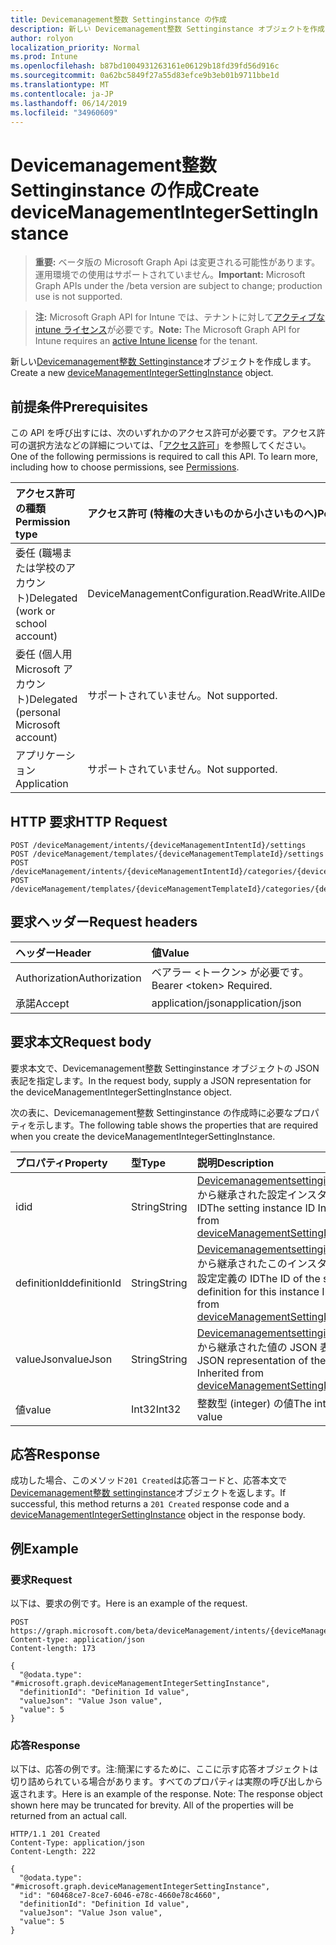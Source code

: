 ```yaml
---
title: Devicemanagement整数 Settinginstance の作成
description: 新しい Devicemanagement整数 Settinginstance オブジェクトを作成します。
author: rolyon
localization_priority: Normal
ms.prod: Intune
ms.openlocfilehash: b87bd1004931263161e06129b18fd39fd56d916c
ms.sourcegitcommit: 0a62bc5849f27a55d83efce9b3eb01b9711bbe1d
ms.translationtype: MT
ms.contentlocale: ja-JP
ms.lasthandoff: 06/14/2019
ms.locfileid: "34960609"
---
```

# <a name="create-devicemanagementintegersettinginstance"></a><span data-ttu-id="0699c-103">Devicemanagement整数 Settinginstance の作成</span><span class="sxs-lookup"><span data-stu-id="0699c-103">Create deviceManagementIntegerSettingInstance</span></span>

> <span data-ttu-id="0699c-104">**重要:** ベータ版の Microsoft Graph Api は変更される可能性があります。運用環境での使用はサポートされていません。</span><span class="sxs-lookup"><span data-stu-id="0699c-104">**Important:** Microsoft Graph APIs under the /beta version are subject to change; production use is not supported.</span></span>

> <span data-ttu-id="0699c-105">**注:** Microsoft Graph API for Intune では、テナントに対して[アクティブな intune ライセンス](https://go.microsoft.com/fwlink/?linkid=839381)が必要です。</span><span class="sxs-lookup"><span data-stu-id="0699c-105">**Note:** The Microsoft Graph API for Intune requires an [active Intune license](https://go.microsoft.com/fwlink/?linkid=839381) for the tenant.</span></span>

<span data-ttu-id="0699c-106">新しい[Devicemanagement整数 Settinginstance](../resources/intune-deviceintent-devicemanagementintegersettinginstance.md)オブジェクトを作成します。</span><span class="sxs-lookup"><span data-stu-id="0699c-106">Create a new [deviceManagementIntegerSettingInstance](../resources/intune-deviceintent-devicemanagementintegersettinginstance.md) object.</span></span>

## <a name="prerequisites"></a><span data-ttu-id="0699c-107">前提条件</span><span class="sxs-lookup"><span data-stu-id="0699c-107">Prerequisites</span></span>
<span data-ttu-id="0699c-p101">この API を呼び出すには、次のいずれかのアクセス許可が必要です。アクセス許可の選択方法などの詳細については、「[アクセス許可](/graph/permissions-reference)」を参照してください。</span><span class="sxs-lookup"><span data-stu-id="0699c-p101">One of the following permissions is required to call this API. To learn more, including how to choose permissions, see [Permissions](/graph/permissions-reference).</span></span>

|<span data-ttu-id="0699c-110">アクセス許可の種類</span><span class="sxs-lookup"><span data-stu-id="0699c-110">Permission type</span></span>|<span data-ttu-id="0699c-111">アクセス許可 (特権の大きいものから小さいものへ)</span><span class="sxs-lookup"><span data-stu-id="0699c-111">Permissions (from most to least privileged)</span></span>|
|:---|:---|
|<span data-ttu-id="0699c-112">委任 (職場または学校のアカウント)</span><span class="sxs-lookup"><span data-stu-id="0699c-112">Delegated (work or school account)</span></span>|<span data-ttu-id="0699c-113">DeviceManagementConfiguration.ReadWrite.All</span><span class="sxs-lookup"><span data-stu-id="0699c-113">DeviceManagementConfiguration.ReadWrite.All</span></span>|
|<span data-ttu-id="0699c-114">委任 (個人用 Microsoft アカウント)</span><span class="sxs-lookup"><span data-stu-id="0699c-114">Delegated (personal Microsoft account)</span></span>|<span data-ttu-id="0699c-115">サポートされていません。</span><span class="sxs-lookup"><span data-stu-id="0699c-115">Not supported.</span></span>|
|<span data-ttu-id="0699c-116">アプリケーション</span><span class="sxs-lookup"><span data-stu-id="0699c-116">Application</span></span>|<span data-ttu-id="0699c-117">サポートされていません。</span><span class="sxs-lookup"><span data-stu-id="0699c-117">Not supported.</span></span>|

## <a name="http-request"></a><span data-ttu-id="0699c-118">HTTP 要求</span><span class="sxs-lookup"><span data-stu-id="0699c-118">HTTP Request</span></span>
<!-- {
  "blockType": "ignored"
}
-->
``` http
POST /deviceManagement/intents/{deviceManagementIntentId}/settings
POST /deviceManagement/templates/{deviceManagementTemplateId}/settings
POST /deviceManagement/intents/{deviceManagementIntentId}/categories/{deviceManagementIntentSettingCategoryId}/settings
POST /deviceManagement/templates/{deviceManagementTemplateId}/categories/{deviceManagementTemplateSettingCategoryId}/recommendedSettings
```

## <a name="request-headers"></a><span data-ttu-id="0699c-119">要求ヘッダー</span><span class="sxs-lookup"><span data-stu-id="0699c-119">Request headers</span></span>
|<span data-ttu-id="0699c-120">ヘッダー</span><span class="sxs-lookup"><span data-stu-id="0699c-120">Header</span></span>|<span data-ttu-id="0699c-121">値</span><span class="sxs-lookup"><span data-stu-id="0699c-121">Value</span></span>|
|:---|:---|
|<span data-ttu-id="0699c-122">Authorization</span><span class="sxs-lookup"><span data-stu-id="0699c-122">Authorization</span></span>|<span data-ttu-id="0699c-123">ベアラー &lt;トークン&gt; が必要です。</span><span class="sxs-lookup"><span data-stu-id="0699c-123">Bearer &lt;token&gt; Required.</span></span>|
|<span data-ttu-id="0699c-124">承諾</span><span class="sxs-lookup"><span data-stu-id="0699c-124">Accept</span></span>|<span data-ttu-id="0699c-125">application/json</span><span class="sxs-lookup"><span data-stu-id="0699c-125">application/json</span></span>|

## <a name="request-body"></a><span data-ttu-id="0699c-126">要求本文</span><span class="sxs-lookup"><span data-stu-id="0699c-126">Request body</span></span>
<span data-ttu-id="0699c-127">要求本文で、Devicemanagement整数 Settinginstance オブジェクトの JSON 表記を指定します。</span><span class="sxs-lookup"><span data-stu-id="0699c-127">In the request body, supply a JSON representation for the deviceManagementIntegerSettingInstance object.</span></span>

<span data-ttu-id="0699c-128">次の表に、Devicemanagement整数 Settinginstance の作成時に必要なプロパティを示します。</span><span class="sxs-lookup"><span data-stu-id="0699c-128">The following table shows the properties that are required when you create the deviceManagementIntegerSettingInstance.</span></span>

|<span data-ttu-id="0699c-129">プロパティ</span><span class="sxs-lookup"><span data-stu-id="0699c-129">Property</span></span>|<span data-ttu-id="0699c-130">型</span><span class="sxs-lookup"><span data-stu-id="0699c-130">Type</span></span>|<span data-ttu-id="0699c-131">説明</span><span class="sxs-lookup"><span data-stu-id="0699c-131">Description</span></span>|
|:---|:---|:---|
|<span data-ttu-id="0699c-132">id</span><span class="sxs-lookup"><span data-stu-id="0699c-132">id</span></span>|<span data-ttu-id="0699c-133">String</span><span class="sxs-lookup"><span data-stu-id="0699c-133">String</span></span>|<span data-ttu-id="0699c-134">[Devicemanagementsettinginstance](../resources/intune-deviceintent-devicemanagementsettinginstance.md)から継承された設定インスタンス ID</span><span class="sxs-lookup"><span data-stu-id="0699c-134">The setting instance ID Inherited from [deviceManagementSettingInstance](../resources/intune-deviceintent-devicemanagementsettinginstance.md)</span></span>|
|<span data-ttu-id="0699c-135">definitionId</span><span class="sxs-lookup"><span data-stu-id="0699c-135">definitionId</span></span>|<span data-ttu-id="0699c-136">String</span><span class="sxs-lookup"><span data-stu-id="0699c-136">String</span></span>|<span data-ttu-id="0699c-137">[Devicemanagementsettinginstance](../resources/intune-deviceintent-devicemanagementsettinginstance.md)から継承されたこのインスタンスの設定定義の ID</span><span class="sxs-lookup"><span data-stu-id="0699c-137">The ID of the setting definition for this instance Inherited from [deviceManagementSettingInstance](../resources/intune-deviceintent-devicemanagementsettinginstance.md)</span></span>|
|<span data-ttu-id="0699c-138">valueJson</span><span class="sxs-lookup"><span data-stu-id="0699c-138">valueJson</span></span>|<span data-ttu-id="0699c-139">String</span><span class="sxs-lookup"><span data-stu-id="0699c-139">String</span></span>|<span data-ttu-id="0699c-140">[Devicemanagementsettinginstance](../resources/intune-deviceintent-devicemanagementsettinginstance.md)から継承された値の JSON 表現</span><span class="sxs-lookup"><span data-stu-id="0699c-140">JSON representation of the value Inherited from [deviceManagementSettingInstance](../resources/intune-deviceintent-devicemanagementsettinginstance.md)</span></span>|
|<span data-ttu-id="0699c-141">値</span><span class="sxs-lookup"><span data-stu-id="0699c-141">value</span></span>|<span data-ttu-id="0699c-142">Int32</span><span class="sxs-lookup"><span data-stu-id="0699c-142">Int32</span></span>|<span data-ttu-id="0699c-143">整数型 (integer) の値</span><span class="sxs-lookup"><span data-stu-id="0699c-143">The integer value</span></span>|



## <a name="response"></a><span data-ttu-id="0699c-144">応答</span><span class="sxs-lookup"><span data-stu-id="0699c-144">Response</span></span>
<span data-ttu-id="0699c-145">成功した場合、このメソッド`201 Created`は応答コードと、応答本文で[Devicemanagement整数 settinginstance](../resources/intune-deviceintent-devicemanagementintegersettinginstance.md)オブジェクトを返します。</span><span class="sxs-lookup"><span data-stu-id="0699c-145">If successful, this method returns a `201 Created` response code and a [deviceManagementIntegerSettingInstance](../resources/intune-deviceintent-devicemanagementintegersettinginstance.md) object in the response body.</span></span>

## <a name="example"></a><span data-ttu-id="0699c-146">例</span><span class="sxs-lookup"><span data-stu-id="0699c-146">Example</span></span>

### <a name="request"></a><span data-ttu-id="0699c-147">要求</span><span class="sxs-lookup"><span data-stu-id="0699c-147">Request</span></span>
<span data-ttu-id="0699c-148">以下は、要求の例です。</span><span class="sxs-lookup"><span data-stu-id="0699c-148">Here is an example of the request.</span></span>
``` http
POST https://graph.microsoft.com/beta/deviceManagement/intents/{deviceManagementIntentId}/settings
Content-type: application/json
Content-length: 173

{
  "@odata.type": "#microsoft.graph.deviceManagementIntegerSettingInstance",
  "definitionId": "Definition Id value",
  "valueJson": "Value Json value",
  "value": 5
}
```

### <a name="response"></a><span data-ttu-id="0699c-149">応答</span><span class="sxs-lookup"><span data-stu-id="0699c-149">Response</span></span>
<span data-ttu-id="0699c-p102">以下は、応答の例です。注:簡潔にするために、ここに示す応答オブジェクトは切り詰められている場合があります。すべてのプロパティは実際の呼び出しから返されます。</span><span class="sxs-lookup"><span data-stu-id="0699c-p102">Here is an example of the response. Note: The response object shown here may be truncated for brevity. All of the properties will be returned from an actual call.</span></span>
``` http
HTTP/1.1 201 Created
Content-Type: application/json
Content-Length: 222

{
  "@odata.type": "#microsoft.graph.deviceManagementIntegerSettingInstance",
  "id": "60468ce7-8ce7-6046-e78c-4660e78c4660",
  "definitionId": "Definition Id value",
  "valueJson": "Value Json value",
  "value": 5
}
```





